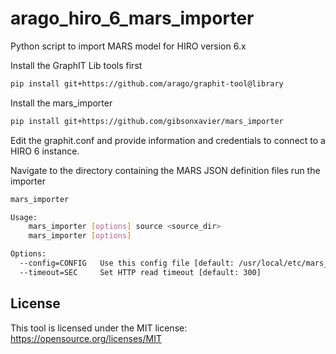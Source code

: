 # arago_hiro_6_mars_importer
Python script to import MARS model for HIRO version 6.x

Install the GraphIT Lib tools first
```bash
pip install git+https://github.com/arago/graphit-tool@library
```
Install the mars_importer

```bash
pip install git+https://github.com/gibsonxavier/mars_importer
```
Edit the graphit.conf and provide information and credentials to connect to a HIRO 6 instance. 

Navigate to the directory containing the MARS JSON definition files
run the importer

```bash
mars_importer

Usage:
    mars_importer [options] source <source_dir>
    mars_importer [options]

Options:
  --config=CONFIG   Use this config file [default: /usr/local/etc/mars_importer/graphit.conf]
  --timeout=SEC     Set HTTP read timeout [default: 300]
```



License
-----

This tool is licensed under the MIT license: https://opensource.org/licenses/MIT
